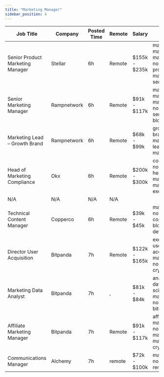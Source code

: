 ```yaml
---
title: "Marketing Manager"
sidebar_position: 4
---
```


| Job Title | Company | Posted Time | Remote | Salary | Tags | Apply Link |
|-----------|---------|-------------|--------|--------|------|------------|
| Senior Product Marketing Manager | Stellar | 6h | Remote | $155k - $235k | marketing manager, marketing, non tech, product marketing, senior | [Apply](https://web3.career/senior-product-marketing-manager-stellar/105241) |
| Senior Marketing Manager | Rampnetwork | 6h | Remote | $91k - $117k | marketing manager, marketing, non tech, senior, blockchain | [Apply](https://web3.career/senior-marketing-manager-rampnetwork/104616) |
| Marketing Lead – Growth Brand | Rampnetwork | 6h | Remote | $68k - $99k | growth, brand, lead, marketing lead, marketing | [Apply](https://web3.career/marketing-lead-growth-brand-rampnetwork/104615) |
| Head of Marketing Compliance | Okx | 6h | Remote | $200k - $300k | compliance, non tech, head of marketing, marketing, executive | [Apply](https://web3.career/head-of-marketing-compliance-okx/104605) |
| N/A | N/A | N/A | N/A |  |  | [Apply](https://web3.career/metana) |
| Technical Content Manager | Copperco | 6h | Remote | $39k - $45k | marketing, non tech, copywriting, blockchain, defi | [Apply](https://web3.career/technical-content-manager-copperco/104049) |
| Director User Acquisition | Bitpanda | 7h | Remote | $122k - $165k | executive, user acquisition, marketing, non tech, crypto | [Apply](https://web3.career/director-user-acquisition-bitpanda/99415) |
| Marketing Data Analyst | Bitpanda | 7h | , | $81k - $84k | analyst, data science, marketing, non tech, bitcoin | [Apply](https://web3.career/marketing-data-analyst-bitpanda/66704) |
| Affiliate Marketing Manager | Bitpanda | 7h | Remote | $91k - $117k | affiliate, marketing, non tech, marketing manager, crypto | [Apply](https://web3.career/affiliate-marketing-manager-bitpanda/103276) |
| Communications Manager | Alchemy | 7h | remote | $72k - $100k | marketing, non tech, remote | [Apply](https://web3.career/communications-manager-alchemy/40299) |

